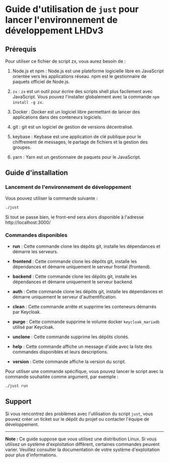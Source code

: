 # Guide d'utilisation de `just` pour lancer l'environnement de développement LHDv3

## Prérequis

Pour utiliser ce fichier de script zx, vous aurez besoin de :

1. Node.js et npm : Node.js est une plateforme logicielle libre en JavaScript orientée vers les applications réseau. npm est le gestionnaire de paquets officiel de Node.js.

2. `zx` : `zx` est un outil pour écrire des scripts shell plus facilement avec JavaScript. Vous pouvez l'installer globalement avec la commande `npm install -g zx`.

3. Docker : Docker est un logiciel libre permettant de lancer des applications dans des conteneurs logiciels.

4. git : git est un logiciel de gestion de versions décentralisé.

5. keybase : Keybase est une application de clé publique pour le chiffrement de messages, le partage de fichiers et la gestion des groupes.

6. yarn : Yarn est un gestionnaire de paquets pour le JavaScript.

## Guide d'installation

### Lancement de l'environnement de développement

Vous pouvez utiliser la commande suivante :

```bash
./just
```

Si tout se passe bien, le front-end sera alors disponible à l'adresse http://localhost:3000/

### Commandes disponibles

- **run** : Cette commande clone les dépôts git, installe les dépendances et démarre les serveurs.

- **frontend** : Cette commande clone les dépôts git, installe les dépendances et démarre uniquement le serveur frontal (frontend).

- **backend** : Cette commande clone les dépôts git, installe les dépendances et démarre uniquement le serveur backend.

- **auth** : Cette commande clone les dépôts git, installe les dépendances et démarre uniquement le serveur d'authentification.

- **clean** : Cette commande arrête et supprime les conteneurs démarrés par Keycloak.

- **purge** : Cette commande supprime le volume docker `keycloak_mariadb` utilisé par Keycloak.

- **unclone** : Cette commande supprime les dépôts clonés.

- **help** : Cette commande affiche un message d'aide avec la liste des commandes disponibles et leurs descriptions.

- **version** : Cette commande affiche la version du script.

Pour utiliser une commande spécifique, vous pouvez lancer le script avec la commande souhaitée comme argument, par exemple :

```bash
./just run
```

## Support

Si vous rencontrez des problèmes avec l'utilisation du script `just`, vous pouvez créer un ticket sur le dépôt du projet ou contacter l'équipe de développement.

---

**Note :** Ce guide suppose que vous utilisez une distribution Linux. Si vous utilisez un système d'exploitation différent, certaines commandes peuvent varier. Veuillez consulter la documentation de votre système d'exploitation pour plus d'informations.
